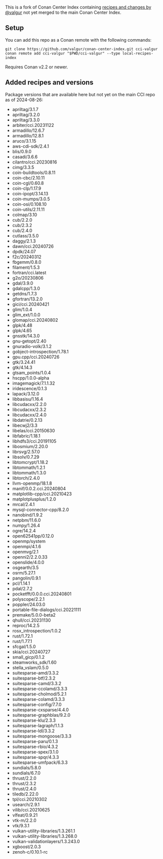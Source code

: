 This is a fork of Conan Center Index containing [recipes and changes by @valgur](https://github.com/conan-io/conan-center-index/pulls?q=is%3Aopen+is%3Apr+author%3Avalgur+sort%3Aupdated-desc) not yet merged to the main Conan Center Index.

## Setup

You can add this repo as a Conan remote with the following commands:

```
git clone https://github.com/valgur/conan-center-index.git cci-valgur
conan remote add cci-valgur "$PWD/cci-valgur" --type local-recipes-index
```

Requires Conan v2.2 or newer.

## Added recipes and versions

Package versions that are available here but not yet on the main CCI repo as of 2024-08-26:

- apriltag/3.1.7
- apriltag/3.2.0
- apriltag/3.3.0
- arbiter/cci.20231122
- armadillo/12.6.7
- armadillo/12.8.1
- aruco/3.1.15
- aws-cdi-sdk/2.4.1
- blis/0.9.0
- casadi/3.6.6
- cilantro/cci.20230816
- cimg/3.3.5
- coin-buildtools/0.8.11
- coin-cbc/2.10.11
- coin-cgl/0.60.8
- coin-clp/1.17.9
- coin-ipopt/3.14.13
- coin-mumps/3.0.5
- coin-osi/0.108.10
- coin-utils/2.11.11
- colmap/3.10
- cub/2.2.0
- cub/2.3.2
- cub/2.4.0
- cutlass/3.5.0
- daggy/2.1.3
- dawn/cci.20240726
- dpdk/24.07
- f2c/20240312
- fbgemm/0.8.0
- filament/1.5.3
- fortran/cci.latest
- g2o/20230806
- gdal/3.9.0
- gdalcpp/1.3.0
- getdns/1.7.3
- gfortran/13.2.0
- gici/cci.20240421
- glim/1.0.4
- glim_ext/1.0.0
- glomap/cci.20240802
- glpk/4.48
- glpk/4.65
- gnsstk/14.3.0
- gnu-getopt/2.40
- gnuradio-volk/3.1.2
- gobject-introspection/1.78.1
- gpu.cpp/cci.20240726
- gtk/3.24.41
- gtk/4.14.3
- gtsam_points/1.0.4
- hscpp/1.0.0-alpha
- imagemagick/7.1.1.32
- iridescence/0.1.3
- lapack/3.12.0
- libbasisu/1.16.4
- libcudacxx/2.2.0
- libcudacxx/2.3.2
- libcudacxx/2.4.0
- libdatrie/0.2.13
- libecwj2/3.3
- libelas/cci.20150630
- libfabric/1.18.1
- libhdfs3/cci.20191105
- libosmium/2.20.0
- librsvg/2.57.0
- libsolv/0.7.29
- libtomcrypt/1.18.2
- libtommath/1.2.1
- libtommath/1.3.0
- libtorch/2.4.0
- llvm-openmp/18.1.8
- manif/0.0.2.cci.20240804
- matplotlib-cpp/cci.20210423
- matplotplusplus/1.2.0
- mrcal/2.4.1
- mysql-connector-cpp/8.2.0
- nanobind/1.9.2
- netpbm/11.6.0
- numpy/1.26.4
- ogre/14.2.4
- open62541pp/0.12.0
- openmp/system
- openmpi/4.1.6
- openmvg/2.1
- openni2/2.2.0.33
- openslide/4.0.0
- osgearth/3.5
- osrm/5.27.1
- pangolin/0.9.1
- pcl/1.14.1
- pdal/2.7.2
- pocketfft/0.0.0.cci.20240801
- polyscope/2.2.1
- poppler/24.03.0
- portable-file-dialogs/cci.20221111
- premake/5.0.0-beta2
- qhull/cci.20231130
- reproc/14.2.5
- rosx_introspection/1.0.2
- rust/1.72.1
- rust/1.77.1
- sfcgal/1.5.0
- skia/cci.20240727
- small_gicp/0.1.2
- steamworks_sdk/1.60
- stella_vslam/0.5.0
- suitesparse-amd/3.3.2
- suitesparse-btf/2.3.2
- suitesparse-camd/3.3.2
- suitesparse-ccolamd/3.3.3
- suitesparse-cholmod/5.2.1
- suitesparse-colamd/3.3.3
- suitesparse-config/7.7.0
- suitesparse-cxsparse/4.4.0
- suitesparse-graphblas/9.2.0
- suitesparse-klu/2.3.3
- suitesparse-lagraph/1.1.3
- suitesparse-ldl/3.3.2
- suitesparse-mongoose/3.3.3
- suitesparse-paru/0.1.3
- suitesparse-rbio/4.3.2
- suitesparse-spex/3.1.0
- suitesparse-spqr/4.3.3
- suitesparse-umfpack/6.3.3
- sundials/5.8.0
- sundials/6.7.0
- thrust/2.2.0
- thrust/2.3.2
- thrust/2.4.0
- tiledb/2.22.0
- tpl/cci.20210302
- usearch/2.9.1
- vilib/cci.20210625
- vlfeat/0.9.21
- vtk-m/2.2.0
- vtk/9.3.1
- vulkan-utility-libraries/1.3.261.1
- vulkan-utility-libraries/1.3.268.0
- vulkan-validationlayers/1.3.243.0
- xgboost/2.0.3
- zenoh-c/0.10.1-rc

